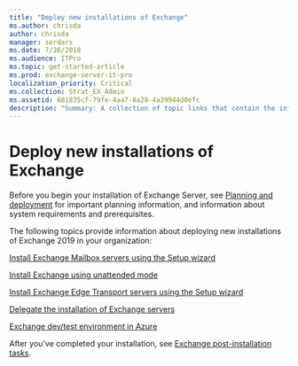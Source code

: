```yaml
---
title: "Deploy new installations of Exchange"
ms.author: chrisda
author: chrisda
manager: serdars
ms.date: 7/26/2018
ms.audience: ITPro
ms.topic: get-started-article
ms.prod: exchange-server-it-pro
localization_priority: Critical
ms.collection: Strat_EX_Admin
ms.assetid: 681835cf-79fe-4aa7-8a28-4a39944d0efc
description: "Summary: A collection of topic links that contain the information that you need to install Exchange 2016 or Exchange 2019 in various scenarios."
---
```


# Deploy new installations of Exchange

Before you begin your installation of Exchange Server, see [Planning and deployment](../../plan-and-deploy/plan-and-deploy.md) for important planning information, and information about system requirements and prerequisites.
  
The following topics provide information about deploying new installations of Exchange 2019 in your organization:
  
[Install Exchange Mailbox servers using the Setup wizard](install-mailbox-role.md)
  
[Install Exchange using unattended mode](unattended-installs.md)
  
[Install Exchange Edge Transport servers using the Setup wizard](install-edge-transport-role.md)
  
[Delegate the installation of Exchange servers](delegate-installations.md)
  
[Exchange dev/test environment in Azure](create-azure-test-environments.md)
  
After you've completed your installation, see [Exchange post-installation tasks](../../plan-and-deploy/post-installation-tasks/post-installation-tasks.md).
